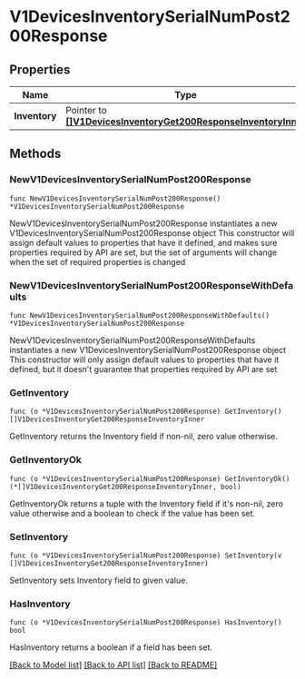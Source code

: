 # V1DevicesInventorySerialNumPost200Response

## Properties

Name | Type | Description | Notes
------------ | ------------- | ------------- | -------------
**Inventory** | Pointer to [**[]V1DevicesInventoryGet200ResponseInventoryInner**](V1DevicesInventoryGet200ResponseInventoryInner.md) |  | [optional] 

## Methods

### NewV1DevicesInventorySerialNumPost200Response

`func NewV1DevicesInventorySerialNumPost200Response() *V1DevicesInventorySerialNumPost200Response`

NewV1DevicesInventorySerialNumPost200Response instantiates a new V1DevicesInventorySerialNumPost200Response object
This constructor will assign default values to properties that have it defined,
and makes sure properties required by API are set, but the set of arguments
will change when the set of required properties is changed

### NewV1DevicesInventorySerialNumPost200ResponseWithDefaults

`func NewV1DevicesInventorySerialNumPost200ResponseWithDefaults() *V1DevicesInventorySerialNumPost200Response`

NewV1DevicesInventorySerialNumPost200ResponseWithDefaults instantiates a new V1DevicesInventorySerialNumPost200Response object
This constructor will only assign default values to properties that have it defined,
but it doesn't guarantee that properties required by API are set

### GetInventory

`func (o *V1DevicesInventorySerialNumPost200Response) GetInventory() []V1DevicesInventoryGet200ResponseInventoryInner`

GetInventory returns the Inventory field if non-nil, zero value otherwise.

### GetInventoryOk

`func (o *V1DevicesInventorySerialNumPost200Response) GetInventoryOk() (*[]V1DevicesInventoryGet200ResponseInventoryInner, bool)`

GetInventoryOk returns a tuple with the Inventory field if it's non-nil, zero value otherwise
and a boolean to check if the value has been set.

### SetInventory

`func (o *V1DevicesInventorySerialNumPost200Response) SetInventory(v []V1DevicesInventoryGet200ResponseInventoryInner)`

SetInventory sets Inventory field to given value.

### HasInventory

`func (o *V1DevicesInventorySerialNumPost200Response) HasInventory() bool`

HasInventory returns a boolean if a field has been set.


[[Back to Model list]](../README.md#documentation-for-models) [[Back to API list]](../README.md#documentation-for-api-endpoints) [[Back to README]](../README.md)


